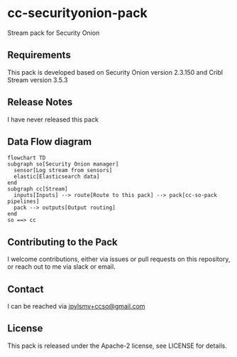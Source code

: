 # cc-securityonion-pack
Stream pack for Security Onion

## Requirements
This pack is developed based on Security Onion version 2.3.150 and Cribl Stream version 3.5.3

## Release Notes
I have never released this pack

## Data Flow diagram
```mermaid
flowchart TD
subgraph so[Security Onion manager]
  sensor[Log stream from sensors]
  elastic[Elasticsearch data]
end
subgraph cc[Stream]
  inputs[Inputs] --> route[Route to this pack] --> pack[cc-so-pack pipelines]
  pack --> outputs[Output routing]
end
so ==> cc
```

## Contributing to the Pack
I welcome contributions, either via issues or pull requests on this repository, or reach out to me
via slack or email.

## Contact
I can be reached via jpvlsmv+ccso@gmail.com

## License
This pack is released under the Apache-2 license, see LICENSE for details.
